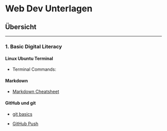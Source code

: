 # Web Dev Unterlagen

## Übersicht
___

### 1. Basic Digital Literacy


#### Linux Ubuntu Terminal
- Terminal Commands: 

#### Markdown
- [Markdown Cheatsheet](https://github.com/adam-p/markdown-here/wiki/Markdown-Cheatsheet) 

#### GitHub und git
 - [git basics](https://github.com/robbdouglas/web-dev-tutorials/blob/main/github/git-tutorial.md)

 - [GitHub Push](https://github.com/robbdouglas/web-dev-tutorials/blob/main/github/github-push.md)


